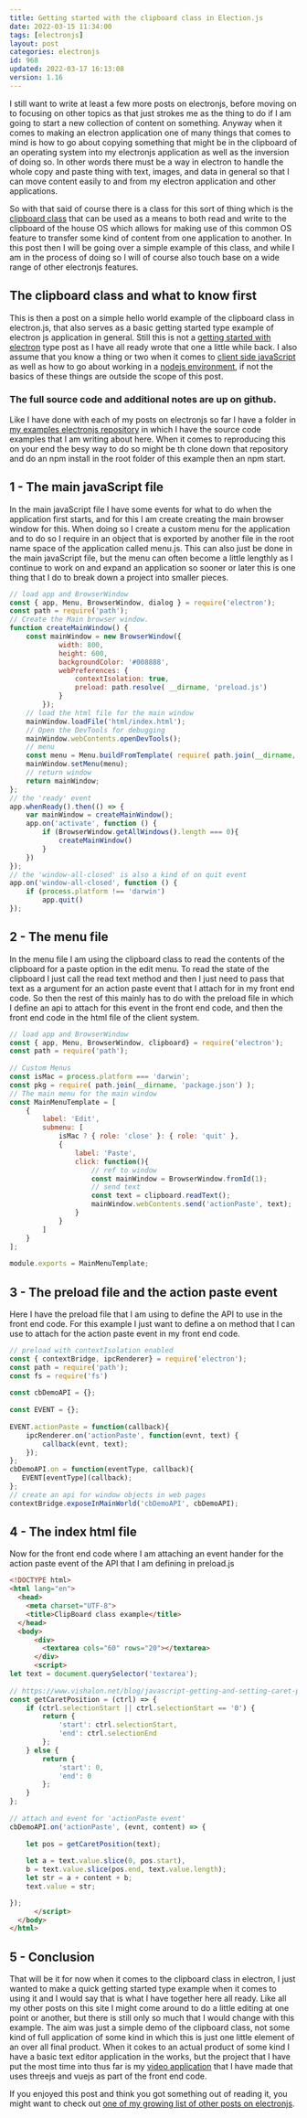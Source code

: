 ```yaml
---
title: Getting started with the clipboard class in Election.js
date: 2022-03-15 11:34:00
tags: [electronjs]
layout: post
categories: electronjs
id: 968
updated: 2022-03-17 16:13:08
version: 1.16
---
```


I still want to write at least a few more posts on electronjs, before moving on to focusing on other topics as that just strokes me as the thing to do if I am going to start a new collection of content on something. Anyway when it comes to making an electron application one of many things that comes to mind is how to go about copying something that might be in the clipboard of an operating system into my electronjs application as well as the inversion of doing so. In other words there must be a way in electron to handle the whole copy and paste thing with text, images, and data in general so that I can move content easily to and from my electron application and other applications. 

So with that said of course there is a class for this sort of thing which is the [clipboard class](https://www.electronjs.org/docs/latest/api/clipboard/) that can be used as a means to both read and write to the clipboard of the house OS which allows for making use of this common OS feature to transfer some kind of content from one application to another. In this post then I will be going over a simple example of this class, and while I am in the process of doing so I will of course also touch base on a wide range of other electronjs features.

<!-- more -->

## The clipboard class and what to know first

This is then a post on a simple hello world example of the clipboard class in electron.js, that also serves as a basic getting started type example of electron js application in general. Still this is not a [getting started with electron](/2022/02/07/electronjs-hello-world/) type post as I have all ready wrote that one a little while back. I also assume that you know a thing or two when it comes to [client side javaScript](/2018/11/27/js-getting-started/) as well as how to go about working in a [nodejs environment](/2017/04/05/nodejs-helloworld/), if not the basics of these things are outside the scope of this post.

### The full source code and additional notes are up on github.

Like I have done with each of my posts on electronjs so far I have a folder in [my examples electronjs repository](https://github.com/dustinpfister/examples-electronjs/tree/master/for_post/electronjs-clipboard) in which I have the source code examples that I am writing about here. When it comes to reproducing this on your end the besy way to do so might be th clone down that repository and do an npm install in the root folder of this example then an npm start.

## 1 - The main javaScript file

In the main javaScript file I have some events for what to do when the application first starts, and for this I am create creating the main browser window for this. When doing so I create a custom menu for the application and to do so I require in an object that is exported by another file in the root name space of the application called menu.js. This can also just be done in the main javaScript file, but the menu can often become a little lengthly as I continue to work on and expand an application so sooner or later this is one thing that I do to break down a project into smaller pieces.

```js
// load app and BrowserWindow
const { app, Menu, BrowserWindow, dialog } = require('electron');
const path = require('path');
// Create the Main browser window.
function createMainWindow() {
    const mainWindow = new BrowserWindow({
            width: 800,
            height: 600,
            backgroundColor: '#008888',
            webPreferences: {
                contextIsolation: true,
                preload: path.resolve( __dirname, 'preload.js')
            }
        });
    // load the html file for the main window
    mainWindow.loadFile('html/index.html');
    // Open the DevTools for debugging
    mainWindow.webContents.openDevTools();
    // menu
    const menu = Menu.buildFromTemplate( require( path.join(__dirname, 'menu.js') ) );
    mainWindow.setMenu(menu);
    // return window
    return mainWindow;
};
// the 'ready' event
app.whenReady().then(() => {
    var mainWindow = createMainWindow();
    app.on('activate', function () {
        if (BrowserWindow.getAllWindows().length === 0){
            createMainWindow()
        }
    })
});
// the 'window-all-closed' is also a kind of on quit event
app.on('window-all-closed', function () {
    if (process.platform !== 'darwin')
        app.quit()
});
```

## 2 - The menu file

In the menu file I am using the clipboard class to read the contents of the clipboard for a paste option in the edit menu. To read the state of the clipboard I just call the read text method and then I just need to pass that text as a argument for an action paste event that I attach for in my front end code. So then the rest of this mainly has to do with the preload file in which I define an api to attach for this event in the front end code, and then the front end code in the html file of the client system.

```js
// load app and BrowserWindow
const { app, Menu, BrowserWindow, clipboard} = require('electron');
const path = require('path');
 
// Custom Menus
const isMac = process.platform === 'darwin';
const pkg = require( path.join(__dirname, 'package.json') );
// The main menu for the main window
const MainMenuTemplate = [
    {
        label: 'Edit',
        submenu: [
            isMac ? { role: 'close' }: { role: 'quit' },
            {
                label: 'Paste',
                click: function(){
                    // ref to window
                    const mainWindow = BrowserWindow.fromId(1);
                    // send text
                    const text = clipboard.readText();
                    mainWindow.webContents.send('actionPaste', text);
                }
            }
        ]
    }
];
 
module.exports = MainMenuTemplate;
```

## 3 - The preload  file and the action paste event

Here I have the preload file that I am using to define the API to use in the front end code. For this example I just want to define a on method that I can use to attach for the action paste event in my front end code.

```js
// preload with contextIsolation enabled
const { contextBridge, ipcRenderer} = require('electron');
const path = require('path');
const fs = require('fs')
 
const cbDemoAPI = {};
 
const EVENT = {};
 
EVENT.actionPaste = function(callback){
    ipcRenderer.on('actionPaste', function(evnt, text) {
        callback(evnt, text);
    });
};
cbDemoAPI.on = function(eventType, callback){
   EVENT[eventType](callback);
};
// create an api for window objects in web pages
contextBridge.exposeInMainWorld('cbDemoAPI', cbDemoAPI);
```

## 4 - The index html file

Now for the front end code where I am attaching an event hander for the action paste event of the API that I am defining in preload.js

```html
<!DOCTYPE html>
<html lang="en">
  <head>
    <meta charset="UTF-8">
    <title>ClipBoard class example</title>
  </head>
  <body>
      <div>
        <textarea cols="60" rows="20"></textarea>
      </div>
      <script>
let text = document.querySelector('textarea');
 
// https://www.vishalon.net/blog/javascript-getting-and-setting-caret-position-in-textarea/
const getCaretPosition = (ctrl) => {
    if (ctrl.selectionStart || ctrl.selectionStart == '0') {
        return {
            'start': ctrl.selectionStart,
            'end': ctrl.selectionEnd
        };
    } else {
        return {
            'start': 0,
            'end': 0
        };
    }
};
 
// attach and event for 'actionPaste event'
cbDemoAPI.on('actionPaste', (evnt, content) => {
    
    let pos = getCaretPosition(text);
    
    let a = text.value.slice(0, pos.start),
    b = text.value.slice(pos.end, text.value.length);
    let str = a + content + b;
    text.value = str;

});
      </script>
  </body>
</html>
```

## 5 - Conclusion

That will be it for now when it comes to the clipboard class in electron, I just wanted to make a quick getting started type example when it comes to using it and I would say that is what I have together here all ready. Like all my other posts on this site I might come around to do a little editing at one point or another, but there is still only so much that I would change with this example. The aim was just a simple demo of the clipboard class, not some kind of full application of some kind in which this is just one little element of an over all final product. When it cokes to an actual product of some kind I have a basic text editor application in the works, but the project that I have put the most time into thus far is my [video application](/2022/03/10/electronjs-example-videoground/) that I have made that uses threejs and vuejs as part of the front end code.

If you enjoyed this post and think you got something out of reading it, you might want to check out [one of my growing list of other posts on electronjs](/categories/electronjs).


